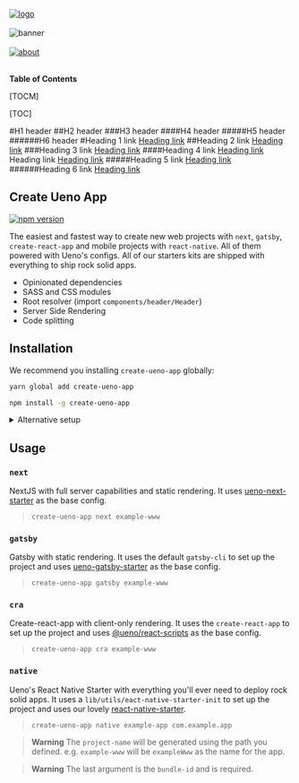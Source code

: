 [![logo](https://user-images.githubusercontent.com/937328/51313595-d7f90e80-1a45-11e9-8375-a94f03e52fc6.png)](https://ueno.co/?utm_source=github&utm_campaign=create-ueno-app)
<br /><br />
![banner](https://user-images.githubusercontent.com/937328/51313594-d7f90e80-1a45-11e9-8d25-28583da916fa.png)
<br /><br />
[![about](https://user-images.githubusercontent.com/937328/51540139-999c8e80-1e4d-11e9-866d-284657a34744.png)](https://ueno.co/contact/?utm_source=github&utm_campaign=create-ueno-app)
<br /><br />


**Table of Contents**

[TOCM]

[TOC]

#H1 header
##H2 header
###H3 header
####H4 header
#####H5 header
######H6 header
#Heading 1 link [Heading link](https://github.com/pandao/editor.md "Heading link")
##Heading 2 link [Heading link](https://github.com/pandao/editor.md "Heading link")
###Heading 3 link [Heading link](https://github.com/pandao/editor.md "Heading link")
####Heading 4 link [Heading link](https://github.com/pandao/editor.md "Heading link") Heading link [Heading link](https://github.com/pandao/editor.md "Heading link")
#####Heading 5 link [Heading link](https://github.com/pandao/editor.md "Heading link")
######Heading 6 link [Heading link](https://github.com/pandao/editor.md "Heading link")

## Create Ueno App

[![npm version](https://badge.fury.io/js/create-ueno-app.svg)](https://badge.fury.io/js/create-ueno-app)

The easiest and fastest way to create new web projects with `next`, `gatsby`, `create-react-app` and mobile projects with `react-native`. All of them powered with Ueno's configs. All of our starters kits are shipped with everything to ship rock solid apps.

- Opinionated dependencies
- SASS and CSS modules
- Root resolver (import `components/header/Header`)
- Server Side Rendering
- Code splitting

## Installation

We recommend you installing `create-ueno-app` globally:

```bash
yarn global add create-ueno-app
```

```bash
npm install -g create-ueno-app
```

<details>
  <summary>Alternative setup</summary>

  If you are using `yarn`:

  ```bash
  yarn create ueno-app <stack> <project-name>
  ```

  If you are using `npm`:

  ```bash
  npx create-ueno-app <stack> <project-name>
  ```
</details>

## Usage

### `next`

NextJS with full server capabilities and static rendering. It uses [ueno-next-starter](https://github.com/ueno-llc/ueno-next-starter) as the base config.

> ```bash
> create-ueno-app next example-www
> ````

### `gatsby`

Gatsby with static rendering. It uses the default `gatsby-cli` to set up the project and uses [ueno-gatsby-starter](https://github.com/ueno-llc/ueno-gatsby-starter) as the base config.

> ```bash
> create-ueno-app gatsby example-www
> ````

### `cra`

Create-react-app with client-only rendering. It uses the `create-react-app` to set up the project and uses [@ueno/react-scripts](https://github.com/ueno-llc/create-react-app) as the base config.

> ```bash
> create-ueno-app cra example-www
> ````

### `native`

Ueno's React Native Starter with everything you'll ever need to deploy rock solid apps. It uses a `lib/utils/eact-native-starter-init` to set up the project and uses our lovely [react-native-starter](https://github.com/ueno-llc/react-native-starter).

> ```bash
> create-ueno-app native example-app com.example.app
> ````

> **Warning** The `project-name` will be generated using the path you defined. e.g. `example-www` will be `exampleWww` as the name for the app.

> **Warning** The last argument is the `bundle-id` and is required.

